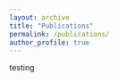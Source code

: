 ```yaml
---
layout: archive
title: "Publications"
permalink: /publications/
author_profile: true
---
```


testing
